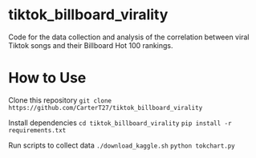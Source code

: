 # tiktok_billboard_virality
Code for the data collection and analysis of the correlation between viral Tiktok songs and their Billboard Hot 100 rankings.

# How to Use

Clone this repository
`git clone https://github.com/CarterT27/tiktok_billboard_virality`

Install dependencies
`cd tiktok_billboard_virality`
`pip install -r requirements.txt`

Run scripts to collect data
`./download_kaggle.sh`
`python tokchart.py`
